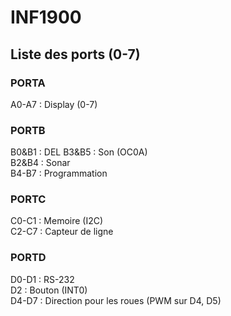 # INF1900

## Liste des ports (0-7)
### PORTA
A0-A7 : Display (0-7)  

### PORTB
B0&B1 : DEL
B3&B5 : Son (OC0A)  
B2&B4 : Sonar  
B4-B7 : Programmation  

### PORTC
C0-C1 : Memoire (I2C)  
C2-C7 : Capteur de ligne  

### PORTD
D0-D1 : RS-232  
D2 : Bouton (INT0)  
D4-D7 : Direction pour les roues (PWM sur D4, D5)  
